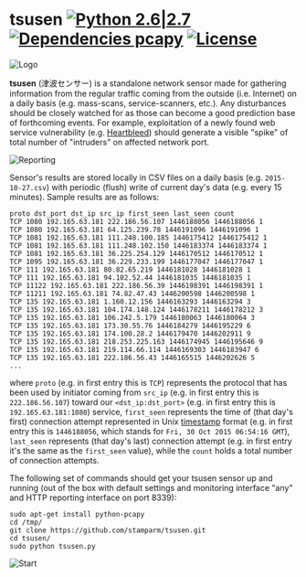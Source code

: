 # tsusen [![Python 2.6|2.7](https://img.shields.io/badge/python-2.6|2.7-blue.svg)](https://www.python.org/) [![Dependencies pcapy](https://img.shields.io/badge/dependencies-pcapy-yellow.svg)](https://github.com/CoreSecurity/pcapy) [![License](https://img.shields.io/badge/license-MIT-blue.svg)](https://github.com/stamparm/maltrail#license-mit)

![Logo](http://i.imgur.com/hH1cr49.png)

**tsusen** (&#27941;&#27874;&#12475;&#12531;&#12469;&#12540;) is a standalone network sensor made for gathering information from the regular traffic coming from the outside (i.e. Internet) on a daily basis (e.g. mass-scans, service-scanners, etc.). Any disturbances should be closely watched for as those can become a good prediction base of forthcoming events. For example, exploitation of a newly found web service vulnerability (e.g. [Heartbleed](http://heartbleed.com/)) should generate a visible "spike" of total number of "intruders" on affected network port.

![Reporting](http://i.imgur.com/EOAAWb2.png)

Sensor's results are stored locally in CSV files on a daily basis (e.g. `2015-10-27.csv`) with periodic (flush) write of current day's data (e.g. every 15 minutes). Sample results are as follows:

```
proto dst_port dst_ip src_ip first_seen last_seen count
TCP 1080 192.165.63.181 222.186.56.107 1446188056 1446188056 1
TCP 1080 192.165.63.181 64.125.239.78 1446191096 1446191096 1
TCP 1081 192.165.63.181 111.248.100.185 1446175412 1446175412 1
TCP 1081 192.165.63.181 111.248.102.150 1446183374 1446183374 1
TCP 1081 192.165.63.181 36.225.254.129 1446170512 1446170512 1
TCP 1095 192.165.63.181 36.229.233.199 1446177047 1446177047 1
TCP 111 192.165.63.181 80.82.65.219 1446181028 1446181028 1
TCP 111 192.165.63.181 94.102.52.44 1446181035 1446181035 1
TCP 11122 192.165.63.181 222.186.56.39 1446198391 1446198391 1
TCP 11211 192.165.63.181 74.82.47.43 1446200598 1446200598 1
TCP 135 192.165.63.181 1.160.12.156 1446163293 1446163294 3
TCP 135 192.165.63.181 104.174.148.124 1446178211 1446178212 3
TCP 135 192.165.63.181 106.242.5.179 1446180063 1446180064 3
TCP 135 192.165.63.181 173.30.55.76 1446184279 1446195229 6
TCP 135 192.165.63.181 174.100.28.2 1446179470 1446202911 9
TCP 135 192.165.63.181 218.253.225.163 1446174945 1446195646 9
TCP 135 192.165.63.181 219.114.66.114 1446169303 1446183947 6
TCP 135 192.165.63.181 222.186.56.43 1446165515 1446202626 5
...
```

where `proto` (e.g. in first entry this is `TCP`) represents the protocol that has been used by initiator coming from `src_ip` (e.g. in first entry this is `222.186.56.107`) toward our `<dst_ip:dst_port>` (e.g. in first entry this is `192.165.63.181:1080`) service, `first_seen` represents the time of (that day's first) connection attempt represented in Unix [timestamp](http://www.onlineconversion.com/unix_time.htm) format (e.g. in first entry this is `1446188056`, which stands for `Fri, 30 Oct 2015 06:54:16 GMT`), `last_seen` represents (that day's last) connection attempt (e.g. in first entry it's the same as the `first_seen` value), while the `count` holds a total number of connection attempts.

The following set of commands should get your tsusen sensor up and running (out of the box with default settings and monitoring interface "any" and HTTP reporting interface on port 8339):

```
sudo apt-get install python-pcapy
cd /tmp/
git clone https://github.com/stamparm/tsusen.git
cd tsusen/
sudo python tsusen.py 
```

![Start](http://i.imgur.com/GE3dLXv.png)
